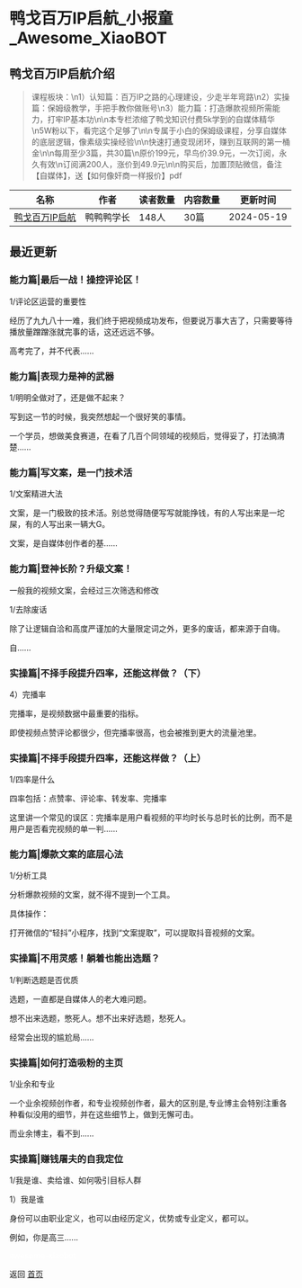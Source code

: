 # 鸭戈百万IP启航_小报童_Awesome_XiaoBOT

## 鸭戈百万IP启航介绍
> 课程板块：\n1）认知篇：百万IP之路的心理建设，少走半年弯路\n2）实操篇：保姆级教学，手把手教你做账号\n3）能力篇：打造爆款视频所需能力，打牢IP基本功\n\n本专栏浓缩了鸭戈知识付费5k学到的自媒体精华\n5W粉以下，看完这个足够了\n\n专属于小白的保姆级课程，分享自媒体的底层逻辑，像素级实操经验\n\n快速打通变现闭环，赚到互联网的第一桶金\n\n每周至少3篇，共30篇\n原价199元，早鸟价39.9元，一次订阅，永久有效\n订阅满200人，涨价到49.9元\n\n购买后，加置顶贴微信，备注【自媒体】，送【如何像奸商一样报价】pdf  
  


|名称|作者|读者数量|内容数量|更新时间|
|---|---|---|---|---|
|[鸭戈百万IP启航](https://xiaobot.net/p/yage?refer=0b133df9-27dc-423b-8101-639049001c13)|鸭鸭鸭学长|148人|30篇|2024-05-19|

## 最近更新
### 能力篇|最后一战！操控评论区！

1/评论区运营的重要性

经历了九九八十一难，我们终于把视频成功发布，但要说万事大吉了，只需要等待播放量蹭蹭涨就完事的话，这还远远不够。

高考完了，并不代表......

### 能力篇|表现力是神的武器

1/明明全做对了，还是做不起来？

写到这一节的时候，我突然想起一个很好笑的事情。

一个学员，想做美食赛道，在看了几百个同领域的视频后，觉得妥了，打法搞清楚......

### 能力篇|写文案，是一门技术活

1/文案精进大法

文案，是一门极致的技术活。别总觉得随便写写就能挣钱，有的人写出来是一坨屎，有的人写出来一辆大G。

文案，是自媒体创作者的基......

### 能力篇|登神长阶？升级文案！

一般我的视频文案，会经过三次筛选和修改

1/去除废话

除了让逻辑自洽和高度严谨加的大量限定词之外，更多的废话，都来源于自嗨。

自......

### 实操篇|不择手段提升四率，还能这样做？（下）

4）完播率

完播率，是视频数据中最重要的指标。

即使视频点赞评论都很少，但完播率很高，也会被推到更大的流量池里。

### 实操篇|不择手段提升四率，还能这样做？（上）

1/四率是什么

四率包括：点赞率、评论率、转发率、完播率

这里讲一个常见的误区：完播率是用户看视频的平均时长与总时长的比例，而不是用户是否看完视频的单一判......

### 能力篇|爆款文案的底层心法

1/分析工具

分析爆款视频的文案，就不得不提到一个工具。

具体操作：

打开微信的“轻抖”小程序，找到“文案提取”，可以提取抖音视频的文案。

### 实操篇|不用灵感！躺着也能出选题？

1/判断选题是否优质

选题，一直都是自媒体人的老大难问题。

想不出来选题，憋死人。想不出来好选题，愁死人。

经常会出现的尴尬局......

### 实操篇|如何打造吸粉的主页

1/业余和专业

一个业余视频创作者，和专业视频创作者，最大的区别是,专业博主会特别注重各种看似没用的细节，并在这些细节上，做到无懈可击。

而业余博主，看不到......

### 实操篇|赚钱屠夫的自我定位

1/我是谁、卖给谁、如何吸引目标人群

1）我是谁

身份可以由职业定义，也可以由经历定义，优势或专业定义，都可以。

例如，你是高三......


<a href="https://github.com/Reno9527/awesome-xiaobot" style="color: white; text-decoration: none;">awesome-xiaobot</a>

返回 [首页](../README.md)

